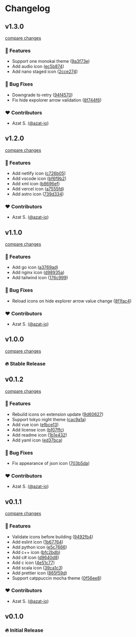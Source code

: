 # Changelog


## v1.3.0

[compare changes](https://github.com/azat-io/eyecons/compare/v1.2.0...v1.3.0)

### 🚀 Features

- Support one monokai theme ([9a3f73e](https://github.com/azat-io/eyecons/commit/9a3f73e))
- Add audio icon ([ec5b874](https://github.com/azat-io/eyecons/commit/ec5b874))
- Add nano staged icon ([2cce274](https://github.com/azat-io/eyecons/commit/2cce274))

### 🐞 Bug Fixes

- Downgrade ts-retry ([94f4570](https://github.com/azat-io/eyecons/commit/94f4570))
- Fix hide expolorer arrow validation ([8f744f6](https://github.com/azat-io/eyecons/commit/8f744f6))

### ❤️ Contributors

- Azat S. ([@azat-io](http://github.com/azat-io))

## v1.2.0

[compare changes](https://github.com/azat-io/eyecons/compare/v1.1.0...v1.2.0)

### 🚀 Features

- Add netlify icon ([c726b05](https://github.com/azat-io/eyecons/commit/c726b05))
- Add vscode icon ([bf6f9b2](https://github.com/azat-io/eyecons/commit/bf6f9b2))
- Add xml icon ([b8696ef](https://github.com/azat-io/eyecons/commit/b8696ef))
- Add vercel icon ([a7555fd](https://github.com/azat-io/eyecons/commit/a7555fd))
- Add astro icon ([739d334](https://github.com/azat-io/eyecons/commit/739d334))

### ❤️ Contributors

- Azat S. ([@azat-io](http://github.com/azat-io))

## v1.1.0

[compare changes](https://github.com/azat-io/eyecons/compare/v1.0.0...v1.1.0)

### 🚀 Features

- Add go icon ([a3769ad](https://github.com/azat-io/eyecons/commit/a3769ad))
- Add nginx icon ([d98935a](https://github.com/azat-io/eyecons/commit/d98935a))
- Add tailwind icon ([176c999](https://github.com/azat-io/eyecons/commit/176c999))

### 🐞 Bug Fixes

- Reload icons on hide explorer arrow value change ([8f1fac4](https://github.com/azat-io/eyecons/commit/8f1fac4))

### ❤️ Contributors

- Azat S. ([@azat-io](http://github.com/azat-io))

## v1.0.0

[compare changes](https://github.com/azat-io/eyecons/compare/v0.1.2...v1.0.0)

### 🔥 Stable Release

## v0.1.2

[compare changes](https://github.com/azat-io/eyecons/compare/v0.1.1...v0.1.2)

### 🚀 Features

- Rebuild icons on extension update ([9d60627](https://github.com/azat-io/eyecons/commit/9d60627))
- Support tokyo night theme ([cac9a1a](https://github.com/azat-io/eyecons/commit/cac9a1a))
- Add vue icon ([efbce13](https://github.com/azat-io/eyecons/commit/efbce13))
- Add license icon ([bf07ffc](https://github.com/azat-io/eyecons/commit/bf07ffc))
- Add readme icon ([1b1e432](https://github.com/azat-io/eyecons/commit/1b1e432))
- Add yaml icon ([ed37bca](https://github.com/azat-io/eyecons/commit/ed37bca))

### 🐞 Bug Fixes

- Fix appearance of json icon ([703b5da](https://github.com/azat-io/eyecons/commit/703b5da))

### ❤️ Contributors

- Azat S. ([@azat-io](http://github.com/azat-io))

## v0.1.1

[compare changes](https://github.com/azat-io/eyecons/compare/v0.1.0...v0.1.1)

### 🚀 Features

- Validate icons before building ([9492fb4](https://github.com/azat-io/eyecons/commit/9492fb4))
- Add eslint icon ([1b67764](https://github.com/azat-io/eyecons/commit/1b67764))
- Add python icon ([e5c7666](https://github.com/azat-io/eyecons/commit/e5c7666))
- Add c++ icon ([bfc2bdb](https://github.com/azat-io/eyecons/commit/bfc2bdb))
- Add c# icon ([d9640d8](https://github.com/azat-io/eyecons/commit/d9640d8))
- Add c icon ([4e51c77](https://github.com/azat-io/eyecons/commit/4e51c77))
- Add scala icon ([39ca1c3](https://github.com/azat-io/eyecons/commit/39ca1c3))
- Add prettier icon ([865f59d](https://github.com/azat-io/eyecons/commit/865f59d))
- Support catppuccin mocha theme ([0f56ee8](https://github.com/azat-io/eyecons/commit/0f56ee8))

### ❤️ Contributors

- Azat S. ([@azat-io](http://github.com/azat-io))

## v0.1.0

### 🔥️️ Initial Release

